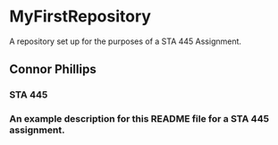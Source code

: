 # MyFirstRepository
A repository set up for the purposes of a STA 445 Assignment.

## Connor Phillips
### STA 445
### An example description for this README file for a STA 445 assignment.
